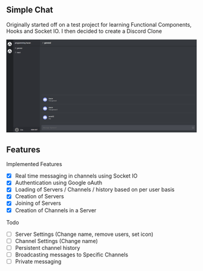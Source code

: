 ## Simple Chat

Originally started off on a test project for learning Functional Components, Hooks and Socket IO. I then decided to create a Discord Clone

![layout image](public/layout.png)

## Features
  Implemented Features
  - [x] Real time messaging in channels using Socket IO
  - [x] Authentication using Google oAuth
  - [x] Loading of Servers / Channels / history based on per user basis
  - [x] Creation of Servers
  - [x] Joining of Servers
  - [x] Creation of Channels in a Server

  Todo
  - [ ] Server Settings (Change name, remove users, set icon)
  - [ ] Channel Settings (Change name)
  - [ ] Persistent channel history
  - [ ] Broadcasting messages to Specific Channels
  - [ ] Private messaging